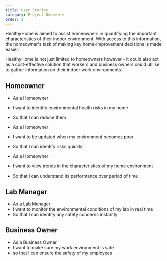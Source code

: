 ```yaml
---
title: User Stories
category: Project Overview
order: 2
---
```


HealthyHome is aimed to assist homeowners in quantifying the important characteristics of their indoor environment. With access to this information, the homeowner's task of making key home-improvement decisions is made easier. 

HealthyHome is not just limited to homeowners however - it could also act as a cost-effective solution that workers and business owners could utilise to gather information on their indoor work environments.

## Homeowner

- As a Homeowner
- I want to identify environmental health risks in my home
- So that I can reduce them

- As a Homeowner
- I want to be updated when my environment becomes poor
- So that I can identify risks quickly

- As a Homeowner
- I want to view trends in the characteristics of my home environment
- So that I can understand its performance over period of time

## Lab Manager

- As a Lab Manager
- I want to monitor the environmental conditions of my lab in real time
- So that I can identify any safety concerns instantly

## Business Owner

- As a Business Owner
- I want to make sure my work environment is safe
- so that I can ensure the safety of my employees
